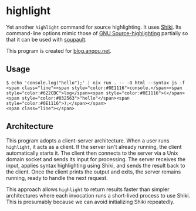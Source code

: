 # highlight

Yet another `highlight` command for source highlighting. It uses [Shiki](https://shiki.style/). Its command-line options mimic those of [GNU Source-highlighting](https://www.gnu.org/software/src-highlite/) partially so that it can be used with [soupault](https://soupault.app/).

This program is created for [blog.anqou.net](https://blog.anqou.net/).

## Usage

```
$ echo 'console.log("hello");' | nix run . -- -O html --syntax js -f
<span class="line"><span style="color:#0E1116">console.</span><span style="color:#622CBC">log</span><span style="color:#0E1116">(</span><span style="color:#032563">"hello"</span><span style="color:#0E1116">);</span></span>
<span class="line"></span>
```

## Architecture

This program adopts a client-server architecture. When a user runs `highlight`, it acts as a client. If the server isn't already running, the client automatically starts it. The client then connects to the server via a Unix domain socket and sends its input for processing. The server receives the input, applies syntax highlighting using Shiki, and sends the result back to the client. Once the client prints the output and exits, the server remains running, ready to handle the next request.

This approach allows `highlight` to return results faster than simpler architectures where each invocation runs a short-lived process to use Shiki. This is presumably because we can avoid initializing Shiki repeatedly.
